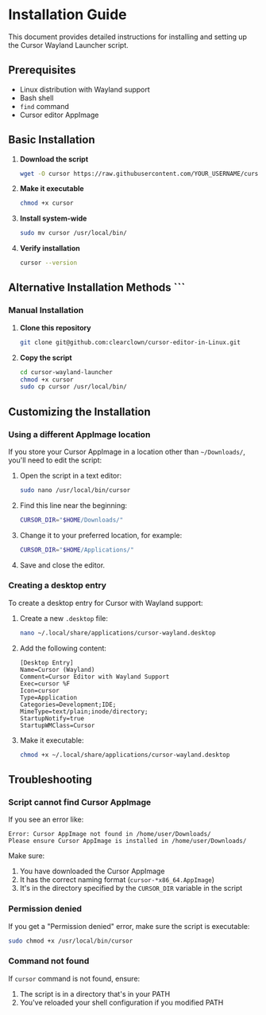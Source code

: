 # Installation Guide

This document provides detailed instructions for installing and setting up the Cursor Wayland Launcher script.

## Prerequisites

- Linux distribution with Wayland support
- Bash shell
- `find` command
- Cursor editor AppImage

## Basic Installation

1. **Download the script**

   ```bash
   wget -O cursor https://raw.githubusercontent.com/YOUR_USERNAME/cursor-wayland-launcher/main/cursor
   ```

2. **Make it executable**

   ```bash
   chmod +x cursor
   ```

3. **Install system-wide**

   ```bash
   sudo mv cursor /usr/local/bin/
   ```

4. **Verify installation**

   ```bash
   cursor --version
   ```

## Alternative Installation Methods   ```

### Manual Installation

1. **Clone this repository**

   ```bash
   git clone git@github.com:clearclown/cursor-editor-in-Linux.git
   ```

2. **Copy the script**

   ```bash
   cd cursor-wayland-launcher
   chmod +x cursor
   sudo cp cursor /usr/local/bin/
   ```

## Customizing the Installation

### Using a different AppImage location

If you store your Cursor AppImage in a location other than `~/Downloads/`, you'll need to edit the script:

1. Open the script in a text editor:

   ```bash
   sudo nano /usr/local/bin/cursor
   ```

2. Find this line near the beginning:

   ```bash
   CURSOR_DIR="$HOME/Downloads/"
   ```

3. Change it to your preferred location, for example:

   ```bash
   CURSOR_DIR="$HOME/Applications/"
   ```

4. Save and close the editor.

### Creating a desktop entry

To create a desktop entry for Cursor with Wayland support:

1. Create a new `.desktop` file:

   ```bash
   nano ~/.local/share/applications/cursor-wayland.desktop
   ```

2. Add the following content:

   ```
   [Desktop Entry]
   Name=Cursor (Wayland)
   Comment=Cursor Editor with Wayland Support
   Exec=cursor %F
   Icon=cursor
   Type=Application
   Categories=Development;IDE;
   MimeType=text/plain;inode/directory;
   StartupNotify=true
   StartupWMClass=Cursor
   ```

3. Make it executable:

   ```bash
   chmod +x ~/.local/share/applications/cursor-wayland.desktop
   ```

## Troubleshooting

### Script cannot find Cursor AppImage

If you see an error like:

```
Error: Cursor AppImage not found in /home/user/Downloads/
Please ensure Cursor AppImage is installed in /home/user/Downloads/
```

Make sure:
1. You have downloaded the Cursor AppImage
2. It has the correct naming format (`cursor-*x86_64.AppImage`)
3. It's in the directory specified by the `CURSOR_DIR` variable in the script

### Permission denied

If you get a "Permission denied" error, make sure the script is executable:

```bash
sudo chmod +x /usr/local/bin/cursor
```

### Command not found

If `cursor` command is not found, ensure:
1. The script is in a directory that's in your PATH
2. You've reloaded your shell configuration if you modified PATH
